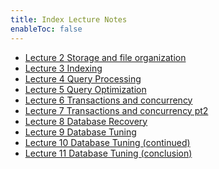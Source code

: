 ```yaml
---
title: Index Lecture Notes
enableToc: false
---
```

- [Lecture 2 Storage and file organization](Lectures/Lecture-2-Storage-and-file-organization.md)
- [Lecture 3 Indexing](Lectures/Lecture-3-Indexing.md)
- [Lecture 4 Query Processing](Lectures/Lecture-4-Query-Processing.md)
- [Lecture 5 Query Optimization](Lectures/Lecture-5-Query-Optimization.md)
- [Lecture 6 Transactions and concurrency](Lectures/Lecture-6-Transactions-and-concurrency.md)
- [Lecture 7 Transactions and concurrency pt2](Lectures/Lecture-7-Transactions-and-concurrency-pt2.md)
- [Lecture 8 Database Recovery](Lectures/Lecture-8-Database-Recovery.md)
- [Lecture 9 Database Tuning](Lectures/Lecture-9-Database-Tuning.md)
- [Lecture 10 Database Tuning (continued)](Lectures/Lecture-10-Database-Tuning-(continued).md)
- [Lecture 11 Database Tuning (conclusion)](Lectures/Lecture-11-Database-Tuning-(conclusion).md)
